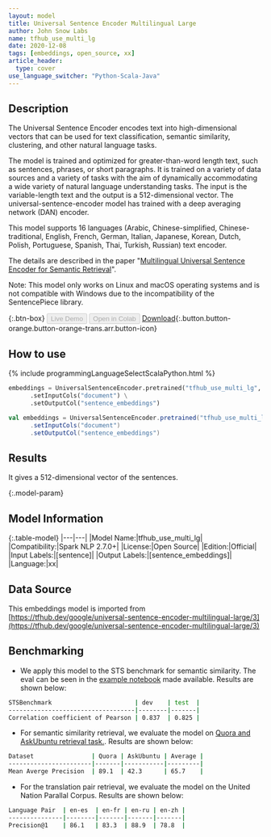 ```yaml
---
layout: model
title: Universal Sentence Encoder Multilingual Large
author: John Snow Labs
name: tfhub_use_multi_lg
date: 2020-12-08
tags: [embeddings, open_source, xx]
article_header:
  type: cover
use_language_switcher: "Python-Scala-Java"
---
```


## Description

The Universal Sentence Encoder encodes text into high-dimensional vectors that can be used for text classification, semantic similarity, clustering, and other natural language tasks.

The model is trained and optimized for greater-than-word length text, such as sentences, phrases, or short paragraphs. It is trained on a variety of data sources and a variety of tasks with the aim of dynamically accommodating a wide variety of natural language understanding tasks. The input is the variable-length text and the output is a 512-dimensional vector. The universal-sentence-encoder model has trained with a deep averaging network (DAN) encoder.

This model supports 16 languages (Arabic, Chinese-simplified, Chinese-traditional, English, French, German, Italian, Japanese, Korean, Dutch, Polish, Portuguese, Spanish, Thai, Turkish, Russian) text encoder.

The details are described in the paper "[Multilingual Universal Sentence Encoder for Semantic Retrieval](https://arxiv.org/abs/1907.04307)".

Note: This model only works on Linux and macOS operating systems and is not compatible with Windows due to the incompatibility of the SentencePiece library.

{:.btn-box}
<button class="button button-orange" disabled>Live Demo</button>
<button class="button button-orange" disabled>Open in Colab</button>
[Download](https://s3.amazonaws.com/auxdata.johnsnowlabs.com/public/models/tfhub_use_multi_lg_xx_2.7.0_2.4_1607439900967.zip){:.button.button-orange.button-orange-trans.arr.button-icon}

## How to use

<div class="tabs-box" markdown="1">
{% include programmingLanguageSelectScalaPython.html %}

```python
embeddings = UniversalSentenceEncoder.pretrained("tfhub_use_multi_lg", "xx") \
      .setInputCols("document") \
      .setOutputCol("sentence_embeddings")
```
```scala
val embeddings = UniversalSentenceEncoder.pretrained("tfhub_use_multi_lg", "xx")
      .setInputCols("document")
      .setOutputCol("sentence_embeddings")
```
</div>


## Results

It gives a 512-dimensional vector of the sentences.

{:.model-param}
## Model Information

{:.table-model}
|---|---|
|Model Name:|tfhub_use_multi_lg|
|Compatibility:|Spark NLP 2.7.0+|
|License:|Open Source|
|Edition:|Official|
|Input Labels:|[sentence]|
|Output Labels:|[sentence_embeddings]|
|Language:|xx|

## Data Source

This embeddings model is imported from [https://tfhub.dev/google/universal-sentence-encoder-multilingual-large/3](https://tfhub.dev/google/universal-sentence-encoder-multilingual-large/3)

## Benchmarking

 - We apply this model to the STS benchmark for semantic similarity. The eval can be seen in the [example notebook](https://colab.research.google.com/github/tensorflow/hub/blob/master/examples/colab/semantic_similarity_with_tf_hub_universal_encoder.ipynb) made available. Results are shown below:

```bash
STSBenchmark                       | dev    | test  |
-----------------------------------|--------|-------|   
Correlation coefficient of Pearson | 0.837  | 0.825 |
```

 - For semantic similarity retrieval, we evaluate the model on [Quora and AskUbuntu retrieval task.](https://arxiv.org/abs/1811.08008). Results are shown below:

```bash
Dataset                | Quora | AskUbuntu | Average |
-----------------------|-------|-----------|---------|
Mean Averge Precision  | 89.1  | 42.3      | 65.7    |
```

 - For the translation pair retrieval, we evaluate the model on the United Nation Parallal Corpus. Results are shown below:

```bash
Language Pair  | en-es  | en-fr | en-ru | en-zh |
---------------|--------|-------|-------|-------|
Precision@1    | 86.1   | 83.3  | 88.9  | 78.8  |
```